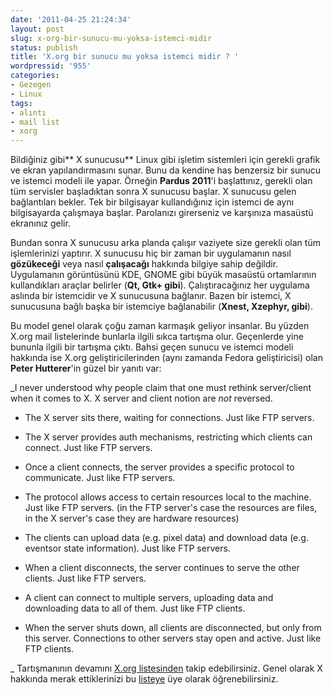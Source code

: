 ```yaml
---
date: '2011-04-25 21:24:34'
layout: post
slug: x-org-bir-sunucu-mu-yoksa-istemci-midir
status: publish
title: 'X.org bir sunucu mu yoksa istemci midir ? '
wordpressid: '955'
categories:
- Gezegen
- Linux
tags:
- alıntı
- mail list
- xorg
---
```


Bildiğiniz gibi** X sunucusu** Linux gibi işletim sistemleri için gerekli grafik ve ekran yapılandırmasını sunar. Bunu da kendine has benzersiz bir sunucu ve istemci modeli ile yapar. Örneğin **Pardus 2011**'i başlattınız, gerekli olan tüm servisler başladıktan sonra X sunucusu başlar.  X sunucusu gelen bağlantıları bekler. Tek bir bilgisayar kullandığınız için istemci de aynı bilgisayarda çalışmaya başlar. Parolanızı girerseniz ve karşınıza masaüstü ekranınız gelir. 

Bundan sonra X sunucusu arka planda çalışır vaziyete size gerekli olan tüm işlemlerinizi yaptırır.  X sunucusu hiç bir zaman bir uygulamanın nasıl **gözükeceği** veya nasıl **çalışacağı** hakkında bilgiye sahip değildir. Uygulamanın görüntüsünü KDE, GNOME gibi büyük masaüstü ortamlarının kullandıkları araçlar belirler (**Qt, Gtk+ gibi**). Çalıştıracağınız her uygulama aslında bir istemcidir ve X sunucusuna bağlanır.  Bazen bir istemci, X sunucusuna bağlı başka bir istemciye bağlanabilir (**Xnest, Xzephyr, gibi**). 

Bu model genel olarak çoğu zaman karmaşık geliyor insanlar. Bu yüzden X.org mail listelerinde bunlarla ilgili sıkca tartışma olur. Geçenlerde yine bununla ilgili bir tartışma çıktı.  Bahsi geçen sunucu ve istemci modeli hakkında ise X.org geliştiricilerinden (aynı zamanda Fedora geliştiricisi) olan **Peter Hutterer**'in güzel bir yanıtı var:

_I never understood why people claim that one must rethink server/client when it comes to X. X server and client notion are _not_ reversed.




	
  * The X server sits there, waiting for connections.
Just like FTP servers.



	
  * The X server provides auth mechanisms, restricting which clients can connect.
Just like FTP servers.



	
  * Once a client connects, the server provides a specific protocol to communicate.
Just like FTP servers.



	
  * The protocol allows access to certain resources local to the machine.
Just like FTP servers.
(in the FTP server's case the resources are files, in the X server's case they are hardware resources)



	
  * The clients can upload data (e.g. pixel data) and download data (e.g. eventsor state information).
Just like FTP servers.



	
  * When a client disconnects, the server continues to serve the other clients.
Just like FTP servers.



	
  * A client can connect to multiple servers, uploading data and downloading data to all of them.
Just like FTP clients.



	
  * When the server shuts down, all clients are disconnected, but only from this server. Connections to other servers stay open and active.
Just like FTP clients.

_
Tartışmanının devamını [X.org listesinden](http://lists.freedesktop.org/archives/xorg/2011-April/052877.html) takip edebilirsiniz. Genel olarak X hakkında merak ettiklerinizi bu [listeye](http://lists.freedesktop.org/mailman/listinfo/xorg) üye olarak öğrenebilirsiniz.
 

